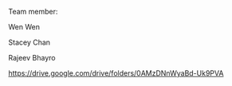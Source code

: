 
Team member: 

Wen Wen

Stacey Chan

Rajeev Bhayro




https://drive.google.com/drive/folders/0AMzDNnWyaBd-Uk9PVA
